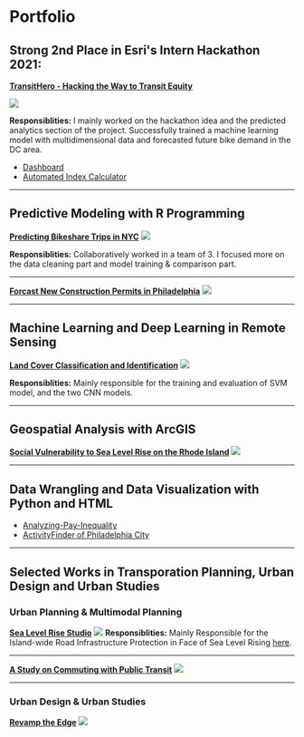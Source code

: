 #  Portfolio

## Strong 2nd Place in Esri's Intern Hackathon 2021:

**[TransitHero - Hacking the Way to Transit Equity](https://devpost.com/software/transithero-hacking-the-way-to-transit-equity)**

<img src='images/hackathon.jpg?raw=true'/>

**Responsiblities:** I mainly worked on the hackathon idea and the predicted analytics section of the project. Successfully trained a machine learning model with multidimensional data and forecasted future bike demand in the DC area.

* [Dashboard](https://www.arcgis.com/apps/dashboards/3cbf06578c3748dfbc3ce59b70843838)
* [Automated Index Calculator](https://github.com/skunz42/Esri-Hackathon)

---

## Predictive Modeling with R Programming

**[Predicting Bikeshare Trips in NYC](/projectMarkdown/PredictingBike.html)**
<img src="images/bikeApp.png?raw=true"/>

**Responsiblities:** Collaboratively worked in a team of 3. I focused more on the data cleaning part and model training & comparison part.

---

**[Forcast New Construction Permits in Philadelphia](/projectMarkdown/ConstructionPermits.html)**
<img src="images/ConstructionPermits.jpg?raw=true"/>

---

## Machine Learning and Deep Learning in Remote Sensing

**[Land Cover Classification and Identification](/pdf/MUSA_650_Final_Report.pdf)**
<img src="images/remotesensing.png?raw=true"/>

**Responsiblities:** Mainly responsible for the training and evaluation of SVM model, and the two CNN models.

---

## Geospatial Analysis with ArcGIS

**[Social Vulnerability to Sea Level Rise on the Rhode Island](/pdf/ArcPython_workSample_Xintan_Stella_Li.pdf)**
<img src='images/arcpy.png?raw=true'/>

---

## Data Wrangling and Data Visualization with Python and HTML

- [Analyzing-Pay-Inequality](https://github.com/rsk2327/PDSG_PayInequality)
- [ActivityFinder of Philadelphia City](https://xintianli.github.io/MUSA611_FinalProject/)

---

## Selected Works in Transporation Planning, Urban Design and Urban Studies

### Urban Planning & Multimodal Planning 

**[Sea Level Rise Studio](https://drive.google.com/file/d/1bCS2dz1TngQmL_-6ScRok6abb3F3e_ah/view?usp=sharing)**
<img src="images/studio.png?raw=true"/>
**Responsiblities:** Mainly Responsible for the Island-wide Road Infrastructure Protection in Face of Sea Level Rising [here](/pdf/transit_part_studio.pdf). 

---

**[A Study on Commuting with Public Transit](/pdf/Commuting_with_Public_Transit.pdf)**
<img src="images/Commuting_with_Public_Transit.jpg?raw=true"/>

---

### Urban Design & Urban Studies 

**[Revamp the Edge](/pdf/Design_Portfolio.pdf)**
<img src="images/ud1.png?raw=true"/>



